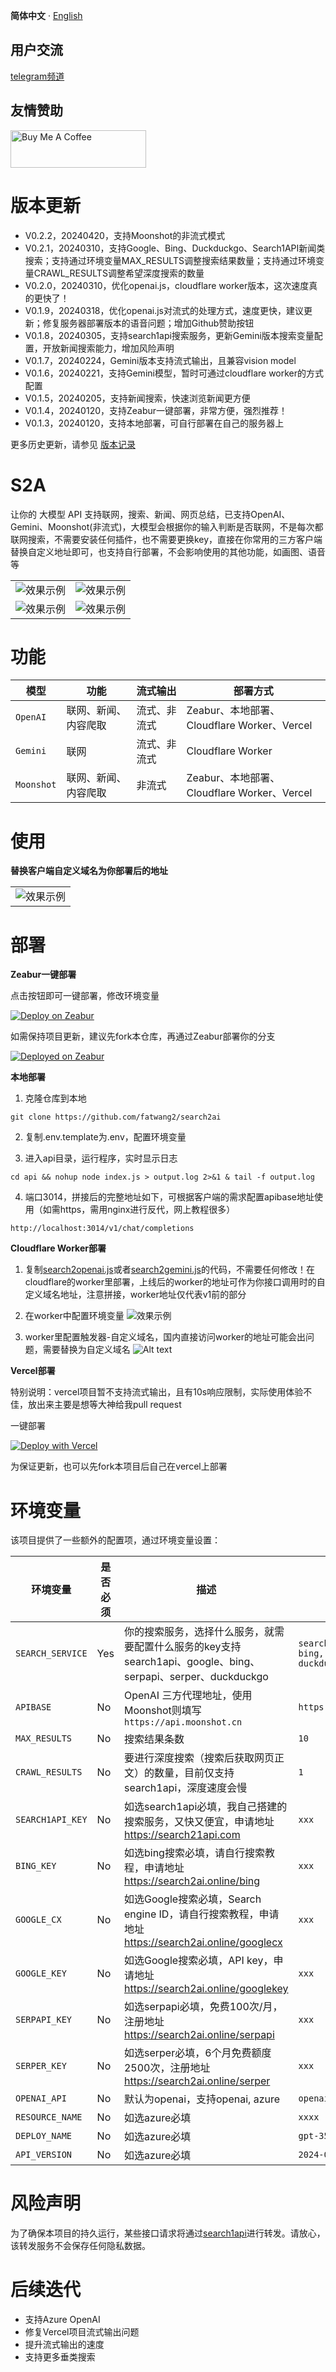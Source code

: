 
**简体中文** · [English](README-EN.md) 

## 用户交流
[telegram频道](https://sum4all.one/telegram)

## 友情赞助
<a href="https://www.buymeacoffee.com/fatwang2" target="_blank"><img src="https://cdn.buymeacoffee.com/buttons/v2/default-yellow.png" alt="Buy Me A Coffee" style="height: 60px !important;width: 217px !important;" ></a>

# 版本更新
- V0.2.2，20240420，支持Moonshot的非流式模式
- V0.2.1，20240310，支持Google、Bing、Duckduckgo、Search1API新闻类搜索；支持通过环境变量MAX_RESULTS调整搜索结果数量；支持通过环境变量CRAWL_RESULTS调整希望深度搜索的数量
- V0.2.0，20240310，优化openai.js，cloudflare worker版本，这次速度真的更快了！
- V0.1.9，20240318，优化openai.js对流式的处理方式，速度更快，建议更新；修复服务器部署版本的语音问题；增加Github赞助按钮
- V0.1.8，20240305，支持search1api搜索服务，更新Gemini版本搜索变量配置，开放新闻搜索能力，增加风险声明
- V0.1.7，20240224，Gemini版本支持流式输出，且兼容vision model
- V0.1.6，20240221，支持Gemini模型，暂时可通过cloudflare worker的方式配置
- V0.1.5，20240205，支持新闻搜索，快速浏览新闻更方便
- V0.1.4，20240120，支持Zeabur一键部署，非常方便，强烈推荐！
- V0.1.3，20240120，支持本地部署，可自行部署在自己的服务器上

更多历史更新，请参见 [版本记录](https://github.com/fatwang2/search2ai/releases)

# S2A
让你的 大模型 API 支持联网，搜索、新闻、网页总结，已支持OpenAI、Gemini、Moonshot(非流式)，大模型会根据你的输入判断是否联网，不是每次都联网搜索，不需要安装任何插件，也不需要更换key，直接在你常用的三方客户端替换自定义地址即可，也支持自行部署，不会影响使用的其他功能，如画图、语音等 

<table>
    <tr>
        <td><img src="pictures/Opencatnews.png" alt="效果示例"></td>
        <td><img src="pictures/BotGem.png" alt="效果示例"></td>
    </tr>
    <tr>
        <td><img src="pictures/Lobehub.png" alt="效果示例"></td>
        <td><img src="pictures/url.png" alt="效果示例"></td>
    </tr>
</table>

# 功能
| 模型 | 功能 | 流式输出                                                                                                                                                               | 部署方式                                                                                                              |
| -------------------- | -------- | ------------------------------------------------------------------------------------------------------------------------------------------------------------------------- | -------------------------------------------------------------------------------------------------------------------- |
| `OpenAI`     | 联网、新闻、内容爬取      | 流式、非流式| Zeabur、本地部署、Cloudflare Worker、Vercel|
| `Gemini`     | 联网      | 流式、非流式| Cloudflare Worker|
| `Moonshot`     | 联网、新闻、内容爬取      | 非流式| Zeabur、本地部署、Cloudflare Worker、Vercel|

# 使用
**替换客户端自定义域名为你部署后的地址**
<table>
    <tr>
        <td><img src="pictures/NextChat.png" alt="效果示例"></td>
    </tr>
</table>


# 部署
**Zeabur一键部署**

点击按钮即可一键部署，修改环境变量

[![Deploy on Zeabur](https://zeabur.com/button.svg)](https://zeabur.com/templates/A4HGYF?referralCode=fatwang2)

如需保持项目更新，建议先fork本仓库，再通过Zeabur部署你的分支

[![Deployed on Zeabur](https://zeabur.com/deployed-on-zeabur-dark.svg)](https://zeabur.com?referralCode=fatwang2&utm_source=fatwang2&utm_campaign=oss)

**本地部署**
1. 克隆仓库到本地
```
git clone https://github.com/fatwang2/search2ai
```
2. 复制.env.template为.env，配置环境变量

3. 进入api目录，运行程序，实时显示日志
```
cd api && nohup node index.js > output.log 2>&1 & tail -f output.log
```

4. 端口3014，拼接后的完整地址如下，可根据客户端的需求配置apibase地址使用（如需https，需用nginx进行反代，网上教程很多）
```
http://localhost:3014/v1/chat/completions
```

**Cloudflare Worker部署**
1. 复制[search2openai.js](search2openai.js)或者[search2gemini.js](search2gemini.js)的代码，不需要任何修改！在cloudflare的worker里部署，上线后的worker的地址可作为你接口调用时的自定义域名地址，注意拼接，worker地址仅代表v1前的部分

2. 在worker中配置环境变量
![效果示例](pictures/worker.png)

3. worker里配置触发器-自定义域名，国内直接访问worker的地址可能会出问题，需要替换为自定义域名
![Alt text](pictures/域名.png)

**Vercel部署**

特别说明：vercel项目暂不支持流式输出，且有10s响应限制，实际使用体验不佳，放出来主要是想等大神给我pull request

一键部署

[![Deploy with Vercel](https://vercel.com/button)](https://vercel.com/new/clone?repository-url=https%3A%2F%2Fgithub.com%2Ffatwang2%2Fsearch2ai&env=SEARCH_SERVICE&envDescription=%E6%9A%82%E6%97%B6%E6%94%AF%E6%8C%81google%E3%80%81bing%E3%80%81serpapi%E3%80%81serper%E3%80%81duckduckgo%EF%BC%8C%E5%BF%85%E5%A1%AB)

为保证更新，也可以先fork本项目后自己在vercel上部署

# 环境变量
该项目提供了一些额外的配置项，通过环境变量设置：

| 环境变量 | 是否必须 | 描述                                                                                                                                                               | 例子                                                                                                              |
| -------------------- | -------- | ------------------------------------------------------------------------------------------------------------------------------------------------------------------------- | -------------------------------------------------------------------------------------------------------------------- |
| `SEARCH_SERVICE`     | Yes      | 你的搜索服务，选择什么服务，就需要配置什么服务的key支持search1api、google、bing、serpapi、serper、duckduckgo| `search1api, google, bing, serpapi, serper, duckduckgo`|
| `APIBASE`     | No      | OpenAI 三方代理地址，使用Moonshot则填写`https://api.moonshot.cn`| `https://api.openai.com`|
| `MAX_RESULTS`     | No      | 搜索结果条数| `10`|
| `CRAWL_RESULTS`     | No      | 要进行深度搜索（搜索后获取网页正文）的数量，目前仅支持 search1api，深度速度会慢| `1`|
| `SEARCH1API_KEY`     | No      | 如选search1api必填，我自己搭建的搜索服务，又快又便宜，申请地址 https://search21api.com| `xxx`|
| `BING_KEY`     | No      | 如选bing搜索必填，请自行搜索教程，申请地址 https://search2ai.online/bing| `xxx`|
| `GOOGLE_CX`     | No      | 如选Google搜索必填，Search engine ID，请自行搜索教程，申请地址 https://search2ai.online/googlecx| `xxx`|
| `GOOGLE_KEY`     | No      | 如选Google搜索必填，API key，申请地址 https://search2ai.online/googlekey| `xxx`|
| `SERPAPI_KEY`     | No      | 如选serpapi必填，免费100次/月，注册地址 https://search2ai.online/serpapi| `xxx`|
| `SERPER_KEY`     | No      | 如选serper必填，6个月免费额度2500次，注册地址 https://search2ai.online/serper| `xxx`|
| `OPENAI_API`     | No      | 默认为openai，支持openai, azure| `openai`|
| `RESOURCE_NAME`     | No      | 如选azure必填| `xxxx`|
| `DEPLOY_NAME`     | No      | 如选azure必填| `gpt-35-turbo`|
| `API_VERSION`     | No      | 如选azure必填| `2024-03-01-preview`|

# 风险声明
为了确保本项目的持久运行，某些接口请求将通过[search1api](https://search.search2ai.one)进行转发。请放心，该转发服务不会保存任何隐私数据。

# 后续迭代
- 支持Azure OpenAI
- 修复Vercel项目流式输出问题
- 提升流式输出的速度
- 支持更多垂类搜索
